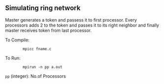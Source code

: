 ## Simulating ring network

Master generates a token and passess it to first processor. Every processors adds 2 to the token and passes it to its right neighbor and finally master receives token from last processor.
    
To Compile:

            mpicc fname.c
    
To Run:
            
            mpirun -n pp a.out 
    

`pp` (integer):   No.of Processors
